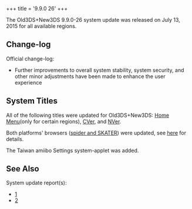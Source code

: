 +++
title = '9.9.0 26'
+++

The Old3DS+New3DS 9.9.0-26 system update was released on July 13, 2015
for all available regions.

## Change-log

Official change-log:

- Further improvements to overall system stability, system security, and
  other minor adjustments have been made to enhance the user experience

## System Titles

All of the following titles were updated for Old3DS+New3DS: [Home
Menu](Home_Menu "wikilink")(only for certain regions),
[CVer](CVer "wikilink"), and [NVer](NVer "wikilink").

Both platforms' browsers ([spider and
SKATER](Internet_Browser "wikilink")) were updated, see
[here](Internet_Browser "wikilink") for details.

The Taiwan amiibo Settings system-applet was added.

## See Also

System update report(s):

- [1](https://yls8.mtheall.com/ninupdates/reports.php?date=07-13-15_08-05-03&sys=ctr)
- [2](https://yls8.mtheall.com/ninupdates/reports.php?date=07-13-15_08-05-13&sys=ktr)